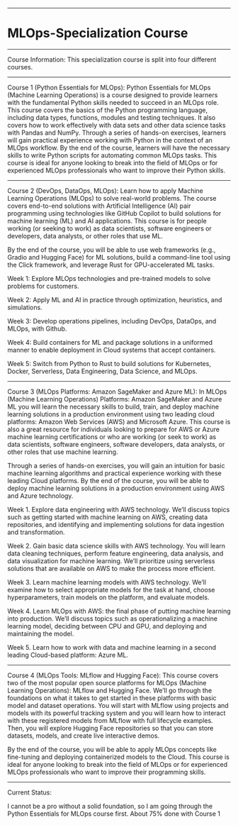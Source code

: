 -----------------------------
# MLOps-Specialization Course
-----------------------------

Course Information:
This specialization course is split into four different courses.

--------------------------------------------------------------------------------
Course 1 (Python Essentials for MLOps):
Python Essentials for MLOps (Machine Learning Operations) is a course designed to provide learners with the fundamental Python skills needed to succeed in an MLOps role. This course covers the basics of the Python programming language, including data types, functions, modules and testing techniques. It also covers how to work effectively with data sets and other data science tasks with Pandas and NumPy. Through a series of hands-on exercises, learners will gain practical experience working with Python in the context of an MLOps workflow. By the end of the course, learners will have the necessary skills to write Python scripts for automating common MLOps tasks. This course is ideal for anyone looking to break into the field of MLOps or for experienced MLOps professionals who want to improve their Python skills.

--------------------------------------------------------------------------------
Course 2 (DevOps, DataOps, MLOps):
Learn how to apply Machine Learning Operations (MLOps) to solve real-world problems. The course covers end-to-end solutions with Artificial Intelligence (AI) pair programming using technologies like GitHub Copilot to build solutions for machine learning (ML) and AI applications. This course is for people working (or seeking to work) as data scientists, software engineers or developers, data analysts, or other roles that use ML.

By the end of the course, you will be able to use web frameworks (e.g., Gradio and Hugging Face) for ML solutions, build a command-line tool using the Click framework, and leverage Rust for GPU-accelerated ML tasks.


Week 1: Explore MLOps technologies and pre-trained models to solve problems for customers.

Week 2: Apply ML and AI in practice through optimization, heuristics, and simulations.

Week 3: Develop operations pipelines, including DevOps, DataOps, and MLOps, with Github.

Week 4: Build containers for ML and package solutions in a uniformed manner to enable deployment in Cloud systems that accept containers.

Week 5: Switch from Python to Rust to build solutions for Kubernetes, Docker, Serverless, Data Engineering, Data Science, and MLOps.

--------------------------------------------------------------------------------
Course 3 (MLOps Platforms: Amazon SageMaker and Azure ML):
In MLOps (Machine Learning Operations) Platforms: Amazon SageMaker and Azure ML you will learn the necessary skills to build, train, and deploy machine learning solutions in a production environment using two leading cloud platforms: Amazon Web Services (AWS) and Microsoft Azure. This course is also a great resource for individuals looking to prepare for AWS or Azure machine learning certifications or who are working (or seek to work) as data scientists, software engineers, software developers, data analysts, or other roles that use machine learning.

Through a series of hands-on exercises, you will gain an intuition for basic machine learning algorithms and practical experience working with these leading Cloud platforms. By the end of the course, you will be able to deploy machine learning solutions in a production environment using AWS and Azure technology.


Week 1. Explore data engineering with AWS technology. We’ll discuss topics such as getting started with machine learning on AWS, creating data repositories, and identifying and implementing solutions for data ingestion and transformation.

Week 2. Gain basic data science skills with AWS technology. You will learn data cleaning techniques, perform feature engineering, data analysis, and data visualization for machine learning. We’ll prioritize using serverless solutions that are available on AWS to make the process more efficient.

Week 3. Learn machine learning models with AWS technology. We’ll examine how to select appropriate models for the task at hand, choose hyperparameters, train models on the platform, and evaluate models.

Week 4. Learn MLOps with AWS: the final phase of putting machine learning into production. We’ll discuss topics such as operationalizing a machine learning model, deciding between CPU and GPU, and deploying and maintaining the model.

Week 5. Learn how to work with data and machine learning in a second leading Cloud-based platform: Azure ML.

--------------------------------------------------------------------------------
Course 4 (MLOps Tools: MLflow and Hugging Face):
This course covers two of the most popular open source platforms for MLOps (Machine Learning Operations): MLflow and Hugging Face. We’ll go through the foundations on what it takes to get started in these platforms with basic model and dataset operations. You will start with MLflow using projects and models with its powerful tracking system and you will learn how to interact with these registered models from MLflow with full lifecycle examples. Then, you will explore Hugging Face repositories so that you can store datasets, models, and create live interactive demos. 

By the end of the course, you will be able to apply MLOps concepts like fine-tuning and deploying containerized models to the Cloud. This course is ideal for anyone looking to break into the field of MLOps or for experienced MLOps professionals who want to improve their programming skills.

--------------------------------------------------------------------------------
Current Status:

I cannot be a pro without a solid foundation, so I am going through the Python Essentials for MLOps course first. About 75% done with Course 1
